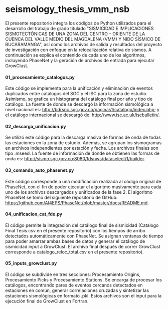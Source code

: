 # seismology_thesis_vmm_nsb
El presente repositorio integra los códigos de Python utilizados para el desarrollo del trabajo de grado titulado "SISMICIDAD E IMPLICACIONES SISMOTECTÓNICAS DE UNA ZONA DEL CENTRO – ORIENTE DE LA CUENCA DEL VALLE MEDIO DEL MAGDALENA (VMM) Y NIDO SÍSMICO DE BUCARAMANGA", así como los archivos de salida y resultados del proyecto de investigación con enfoque en la relocalización relativa de sismos. A continuación se explica el contenido de cada uno de los algoritmos, incluyendo PhaseNet y la geración de archivos de entrada para ejecutar GrowClust.

#### 01_procesamiento_catalogos.py
Este código se implementa para la unificación y eliminación de eventos duplicados entre catálogos del SGC y el ISC para la zona de estudio. Asimismo, se grafica un histograma del catálogo final por año y tipo de catálogo. La fuente de donde se descargó la información sismológica a nivel nacional es: http://bdrsnc.sgc.gov.co/paginas1/catalogo/index.php; y el catálogo internacional se descargó de: http://www.isc.ac.uk/iscbulletin/.

#### 02_descarga_unificacion.py
Se utilizó este código para la descarga masiva de formas de onda de todas las estaciones en la zona de estudio. Además, se agrupan los sismogramas en archivos independientes por estación y fecha. Los archivos finales son tipo .mseed. La fuente de información de donde se obtienen las formas de onda es: http://sismo.sgc.gov.co:8080/fdsnws/dataselect/1/builder. 

#### 03_comando_auto_phasenet.py
Este código corresponde a una modificación realizada al código original de PhaseNet, con el fin de poder ejecutar el algoritmo masivamente para cada uno de los archivos descargados y unificados de la fase 2. El algoritmo PhaseNet se tomó del siguiente repositorio de GitHub: https://github.com/AI4EPS/PhaseNet/blob/master/docs/README.md.

#### 04_unificacion_cat_fdo.py
El código permite la integración del catálogo final de sismicidad (Catalogo Final Tesis.csv en el presente repositorio) con los tiempos de arribo detectados automáticamente con PhaseNet. Se asignan ventanas de tiempo para poder amarrar ambas bases de datos y generar el catálogo de sismicidad input a GrowClust. El archivo final después de correr GrowClust corresponde a catalogo_reloc_total.csv en el presente repositorio).

#### 05_inputs_growclust.py
El código se subdivide en tres secciones: Procesamiento Origins, Procesamiento Picks y Procesamiento Stations. Se encarga de procesar los catálogos, encontrando pares de eventos cercanos detectados en estaciones en común, generar correlaciones cruzadas y sintetizar las estaciones sismológicas en formato .pkl. Estos archivos son el input para la ejecución final de GrowClust en Fortran.

